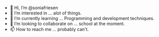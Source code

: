 - 👋 Hi, I’m @soniafriesen
- 👀 I’m interested in ... alot of things.
- 🌱 I’m currently learning ... Programming and development techniques.
- 💞️ I’m looking to collaborate on ... school at the moment.
- 📫 How to reach me ... probably can't.

<!---
soniafriesen/soniafriesen is a ✨ special ✨ repository because its `README.md` (this file) appears on your GitHub profile.
You can click the Preview link to take a look at your changes.
--->
